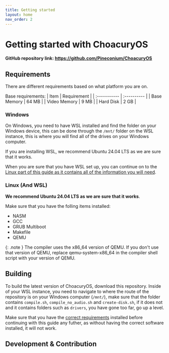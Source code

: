 ```yaml
---
title: Getting started
layout: home
nav_order: 2
---
```


# Getting started with ChoacuryOS

**GitHub repository link: https://github.com/Pineconium/ChoacuryOS**

## Requirements
There are different requirements based on what platform you are on.

Base requirements:
| Item         | Requirement |
| :----------- | :---------- |
| Base Memory  | 64 MB       |
| Video Memory | 9 MB        |
| Hard Disk    | 2 GB        |

### Windows
On Windows, you need to have WSL installed and find the folder on your Windows device, this can be done through the `/mnt/` folder on the WSL instance, this is where you will find all of the drives on your Windows computer.

If you are installing WSL, we recommend Ubuntu 24.04 LTS as we are sure that it works.

When you are sure that you have WSL set up, you can continue on to the [Linux part of this guide as it contains all of the information you will need](#linux-and-wsl).

### Linux (And WSL)
**We recommend Ubuntu 24.04 LTS as we are sure that it works**.

Make sure that you have the folling items installed:
- NASM
- GCC
- GRUB Multiboot
- Makefile
- QEMU

{: .note }
The compiler uses the x86_64 version of QEMU. If you don't use that version of QEMU, replace qemu-system-x86_64 in the compiler shell script with your version of QEMU.

## Building
To build the latest version of ChoacuryOS, download this repository.
Inside of your WSL instance, you need to navigate to where the route of the repository is on your Windows computer (`/mnt/`), make sure that the folder contains `compile.sh`, `compile_no_audio.sh` and `create-disk.sh`, if it does not and it contains folders such as `drivers`, you have gone too far, go up a level.

Make sure that you have the [correct requirements](#requirements) installed before continuing with this guide any futher, as without having the correct software installed, it will not work.

## Development & Contribution